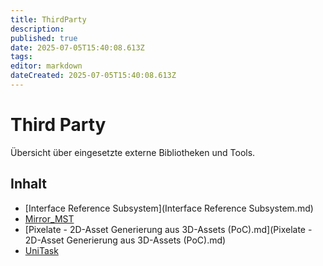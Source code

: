 ```yaml
---
title: ThirdParty
description:
published: true
date: 2025-07-05T15:40:08.613Z
tags:
editor: markdown
dateCreated: 2025-07-05T15:40:08.613Z
---
```


# Third Party

Übersicht über eingesetzte externe Bibliotheken und Tools.

## Inhalt
- [Interface Reference Subsystem](Interface Reference Subsystem.md)
- [Mirror_MST](Mirror_MST.md)
- [Pixelate - 2D-Asset Generierung aus 3D-Assets (PoC).md](Pixelate - 2D-Asset Generierung aus 3D-Assets (PoC).md)
- [UniTask](UniTask.md)
